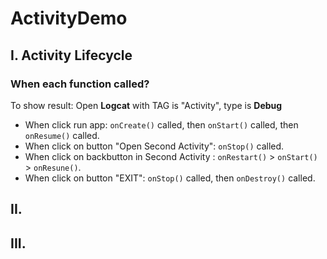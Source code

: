 # ActivityDemo
## I. Activity Lifecycle
### When each  function called?
To show result: Open **Logcat** with TAG is "Activity", type is **Debug**
- When click run app: `onCreate()` called, then `onStart()` called, then `onResume()` called.
- When click on button "Open Second Activity": `onStop()` called.
- When click on backbutton in Second Activity : `onRestart()` > `onStart()` > `onResune()`.
- When click on button "EXIT": `onStop()` called, then `onDestroy()` called.

## II.
## III.
